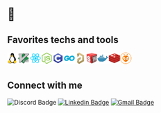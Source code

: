 # 👋

## Favorites techs and tools

<a href="https://github.com/torvalds/linux"><img align="left" src="icons/linux.png" height="26px"></img></a>
<a href="https://www.vim.org"><img align="left" src="icons/vim.png" height="26px"></img></a>

<a href="https://reactjs.org"><img align="left" src="icons/react.png" height="26px"></img></a>
<a href="https://nodejs.org"><img align="left" src="icons/nodejs.png" height="26px"></img></a>
<a href="https://www.iso-9899.info/wiki/The_Standard"><img align="left" src="icons/c.png" height="26px"></img></a>
<a href="https://go.dev"><img align="left" src="icons/_go.png" height="26px"></img></a>

<a href="https://www.altium.com/altium-designer"><img align="left" src="icons/altium.png" height="26px"></img></a>
<a href="https://www.solidworks.com"><img align="left" src="icons/solidworks.png" height="26px"></img></a>


<a href="https://www.docker.com"><img align="left" src="icons/docker.png" height="26px"></img></a>
<a href="https://redis.io"><img align="left" src="icons/redis.png" height="26px"></img></a>
<a href="https://platformio.org"><img align="left" src="icons/platformio.png" height="26px"></img></a>

<br>
<br>

## Connect with me

![Discord Badge](https://img.shields.io/badge/-<João%20Vitor%20/>%230103-7289da?style=flat-square&labelColor=7289da&logo=discord&logoColor=white)
[![Linkedin Badge](https://img.shields.io/badge/-João%20Vitor%20Pessoa-0077b5?style=flat-square&logo=Linkedin&logoColor=white)](https://www.linkedin.com/in/jo%C3%A3o-vitor-pessoa-5017561b9/)
[![Gmail Badge](https://img.shields.io/badge/-joaovitorpessoa81@gmail.com-d65549?style=flat-square&logo=Gmail&logoColor=white&link=mailto:joaovitorpessoa81@gmail.com)](mailto:joaovitorpessoa81@gmail.com)

